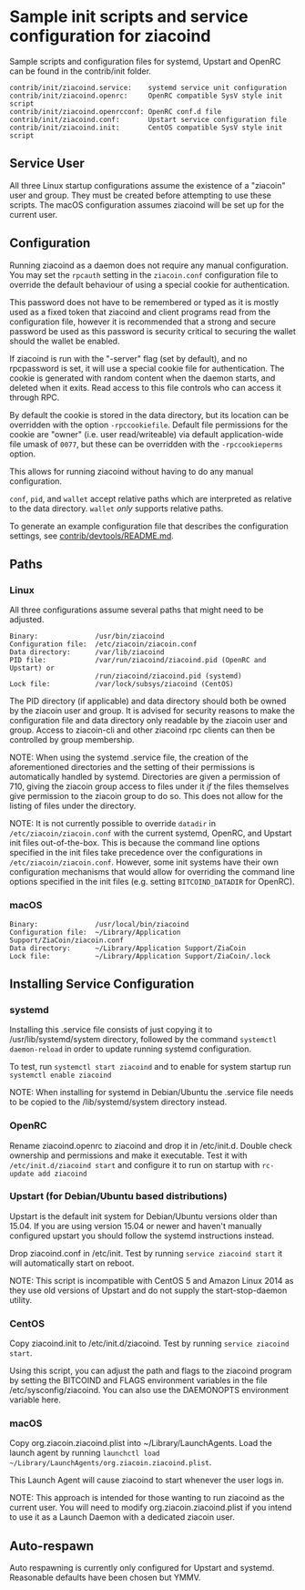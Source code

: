 Sample init scripts and service configuration for ziacoind
==========================================================

Sample scripts and configuration files for systemd, Upstart and OpenRC
can be found in the contrib/init folder.

    contrib/init/ziacoind.service:    systemd service unit configuration
    contrib/init/ziacoind.openrc:     OpenRC compatible SysV style init script
    contrib/init/ziacoind.openrcconf: OpenRC conf.d file
    contrib/init/ziacoind.conf:       Upstart service configuration file
    contrib/init/ziacoind.init:       CentOS compatible SysV style init script

Service User
---------------------------------

All three Linux startup configurations assume the existence of a "ziacoin" user
and group.  They must be created before attempting to use these scripts.
The macOS configuration assumes ziacoind will be set up for the current user.

Configuration
---------------------------------

Running ziacoind as a daemon does not require any manual configuration. You may
set the `rpcauth` setting in the `ziacoin.conf` configuration file to override
the default behaviour of using a special cookie for authentication.

This password does not have to be remembered or typed as it is mostly used
as a fixed token that ziacoind and client programs read from the configuration
file, however it is recommended that a strong and secure password be used
as this password is security critical to securing the wallet should the
wallet be enabled.

If ziacoind is run with the "-server" flag (set by default), and no rpcpassword is set,
it will use a special cookie file for authentication. The cookie is generated with random
content when the daemon starts, and deleted when it exits. Read access to this file
controls who can access it through RPC.

By default the cookie is stored in the data directory, but its location can be
overridden with the option `-rpccookiefile`. Default file permissions for the
cookie are "owner" (i.e. user read/writeable) via default application-wide file
umask of `0077`, but these can be overridden with the `-rpccookieperms` option.

This allows for running ziacoind without having to do any manual configuration.

`conf`, `pid`, and `wallet` accept relative paths which are interpreted as
relative to the data directory. `wallet` *only* supports relative paths.

To generate an example configuration file that describes the configuration settings,
see [contrib/devtools/README.md](../contrib/devtools/README.md#gen-ziacoin-confsh).

Paths
---------------------------------

### Linux

All three configurations assume several paths that might need to be adjusted.

    Binary:              /usr/bin/ziacoind
    Configuration file:  /etc/ziacoin/ziacoin.conf
    Data directory:      /var/lib/ziacoind
    PID file:            /var/run/ziacoind/ziacoind.pid (OpenRC and Upstart) or
                         /run/ziacoind/ziacoind.pid (systemd)
    Lock file:           /var/lock/subsys/ziacoind (CentOS)

The PID directory (if applicable) and data directory should both be owned by the
ziacoin user and group. It is advised for security reasons to make the
configuration file and data directory only readable by the ziacoin user and
group. Access to ziacoin-cli and other ziacoind rpc clients can then be
controlled by group membership.

NOTE: When using the systemd .service file, the creation of the aforementioned
directories and the setting of their permissions is automatically handled by
systemd. Directories are given a permission of 710, giving the ziacoin group
access to files under it _if_ the files themselves give permission to the
ziacoin group to do so. This does not allow
for the listing of files under the directory.

NOTE: It is not currently possible to override `datadir` in
`/etc/ziacoin/ziacoin.conf` with the current systemd, OpenRC, and Upstart init
files out-of-the-box. This is because the command line options specified in the
init files take precedence over the configurations in
`/etc/ziacoin/ziacoin.conf`. However, some init systems have their own
configuration mechanisms that would allow for overriding the command line
options specified in the init files (e.g. setting `BITCOIND_DATADIR` for
OpenRC).

### macOS

    Binary:              /usr/local/bin/ziacoind
    Configuration file:  ~/Library/Application Support/ZiaCoin/ziacoin.conf
    Data directory:      ~/Library/Application Support/ZiaCoin
    Lock file:           ~/Library/Application Support/ZiaCoin/.lock

Installing Service Configuration
-----------------------------------

### systemd

Installing this .service file consists of just copying it to
/usr/lib/systemd/system directory, followed by the command
`systemctl daemon-reload` in order to update running systemd configuration.

To test, run `systemctl start ziacoind` and to enable for system startup run
`systemctl enable ziacoind`

NOTE: When installing for systemd in Debian/Ubuntu the .service file needs to be copied to the /lib/systemd/system directory instead.

### OpenRC

Rename ziacoind.openrc to ziacoind and drop it in /etc/init.d.  Double
check ownership and permissions and make it executable.  Test it with
`/etc/init.d/ziacoind start` and configure it to run on startup with
`rc-update add ziacoind`

### Upstart (for Debian/Ubuntu based distributions)

Upstart is the default init system for Debian/Ubuntu versions older than 15.04. If you are using version 15.04 or newer and haven't manually configured upstart you should follow the systemd instructions instead.

Drop ziacoind.conf in /etc/init.  Test by running `service ziacoind start`
it will automatically start on reboot.

NOTE: This script is incompatible with CentOS 5 and Amazon Linux 2014 as they
use old versions of Upstart and do not supply the start-stop-daemon utility.

### CentOS

Copy ziacoind.init to /etc/init.d/ziacoind. Test by running `service ziacoind start`.

Using this script, you can adjust the path and flags to the ziacoind program by
setting the BITCOIND and FLAGS environment variables in the file
/etc/sysconfig/ziacoind. You can also use the DAEMONOPTS environment variable here.

### macOS

Copy org.ziacoin.ziacoind.plist into ~/Library/LaunchAgents. Load the launch agent by
running `launchctl load ~/Library/LaunchAgents/org.ziacoin.ziacoind.plist`.

This Launch Agent will cause ziacoind to start whenever the user logs in.

NOTE: This approach is intended for those wanting to run ziacoind as the current user.
You will need to modify org.ziacoin.ziacoind.plist if you intend to use it as a
Launch Daemon with a dedicated ziacoin user.

Auto-respawn
-----------------------------------

Auto respawning is currently only configured for Upstart and systemd.
Reasonable defaults have been chosen but YMMV.
